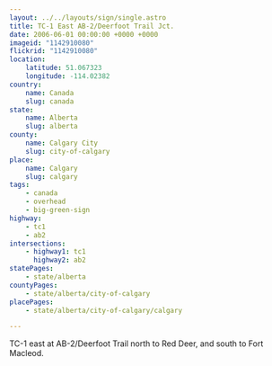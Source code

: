 ```yaml
---
layout: ../../layouts/sign/single.astro
title: TC-1 East AB-2/Deerfoot Trail Jct.
date: 2006-06-01 00:00:00 +0000 +0000
imageid: "1142910080"
flickrid: "1142910080"
location:
    latitude: 51.067323
    longitude: -114.02382
country:
    name: Canada
    slug: canada
state:
    name: Alberta
    slug: alberta
county:
    name: Calgary City
    slug: city-of-calgary
place:
    name: Calgary
    slug: calgary
tags:
    - canada
    - overhead
    - big-green-sign
highway:
    - tc1
    - ab2
intersections:
    - highway1: tc1
      highway2: ab2
statePages:
    - state/alberta
countyPages:
    - state/alberta/city-of-calgary
placePages:
    - state/alberta/city-of-calgary/calgary

---
```

TC-1 east at AB-2/Deerfoot Trail north to Red Deer, and south to Fort Macleod.